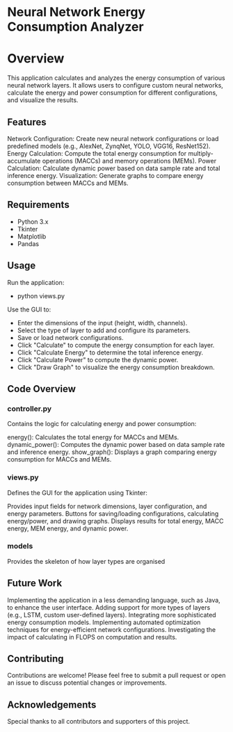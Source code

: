 # Neural Network Energy Consumption Analyzer
# Overview
This application calculates and analyzes the energy consumption of various neural network layers. It allows users to configure custom neural networks, calculate the energy and power consumption for different configurations, and visualize the results.

## Features
Network Configuration: Create new neural network configurations or load predefined models (e.g., AlexNet, ZynqNet, YOLO, VGG16, ResNet152).
Energy Calculation: Compute the total energy consumption for multiply-accumulate operations (MACCs) and memory operations (MEMs).
Power Calculation: Calculate dynamic power based on data sample rate and total inference energy.
Visualization: Generate graphs to compare energy consumption between MACCs and MEMs.

## Requirements
- Python 3.x
- Tkinter
- Matplotlib
- Pandas

## Usage
Run the application:
- python views.py
  
Use the GUI to:

- Enter the dimensions of the input (height, width, channels).
- Select the type of layer to add and configure its parameters.
- Save or load network configurations.
- Click "Calculate" to compute the energy consumption for each layer.
- Click "Calculate Energy" to determine the total inference energy.
- Click "Calculate Power" to compute the dynamic power.
- Click "Draw Graph" to visualize the energy consumption breakdown.

## Code Overview
### controller.py
Contains the logic for calculating energy and power consumption:

energy(): Calculates the total energy for MACCs and MEMs.
dynamic_power(): Computes the dynamic power based on data sample rate and inference energy.
show_graph(): Displays a graph comparing energy consumption for MACCs and MEMs.

### views.py
Defines the GUI for the application using Tkinter:

Provides input fields for network dimensions, layer configuration, and energy parameters.
Buttons for saving/loading configurations, calculating energy/power, and drawing graphs.
Displays results for total energy, MACC energy, MEM energy, and dynamic power.

### models
Provides the skeleton of how layer types are organised

## Future Work
Implementing the application in a less demanding language, such as Java, to enhance the user interface.
Adding support for more types of layers (e.g., LSTM, custom user-defined layers).
Integrating more sophisticated energy consumption models.
Implementing automated optimization techniques for energy-efficient network configurations.
Investigating the impact of calculating in FLOPS on computation and results.

## Contributing
Contributions are welcome! Please feel free to submit a pull request or open an issue to discuss potential changes or improvements.

## Acknowledgements
Special thanks to all contributors and supporters of this project.
